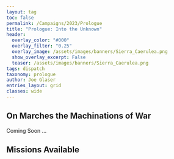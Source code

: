 ```yaml
---
layout: tag
toc: false
permalink: /Campaigns/2023/Prologue
title: "Prologue: Into the Unknown"
header:
  overlay_color: "#000"
  overlay_filter: "0.25"
  overlay_image: /assets/images/banners/Sierra_Caerulea.png
  show_overlay_excerpt: False
  teaser: /assets/images/banners/Sierra_Caerulea.png
tags: dispatch
taxonomy: prologue
author: Joe Glaser
entries_layout: grid
classes: wide
---
```


## On Marches the Machinations of War
Coming Soon ...

## Missions Available